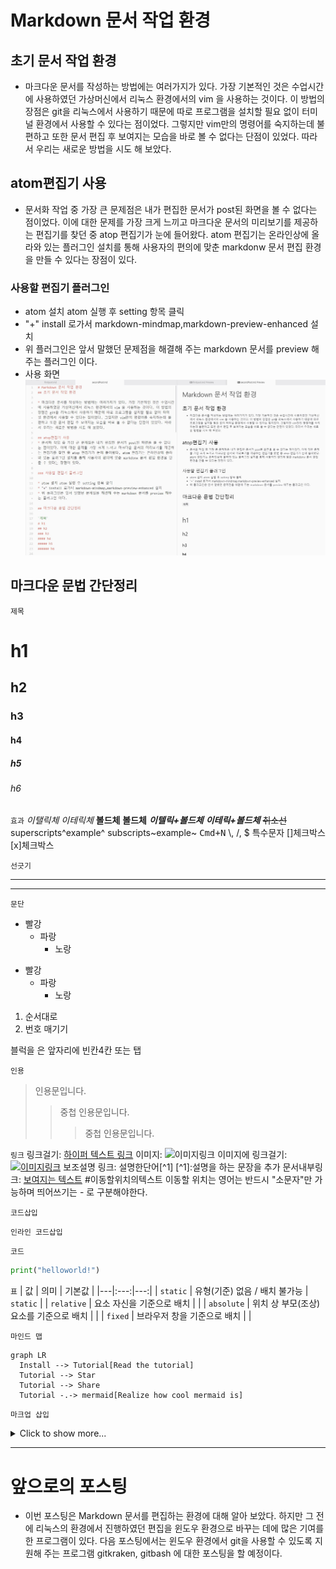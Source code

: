 # Markdown 문서 작업 환경
## 초기 문서 작업 환경

* 마크다운 문서를 작성하는 방법에는 여러가지가 있다. 가장 기본적인 것은 수업시간에 사용하였던 가상머신에서 리눅스 환경에서의 vim 을 사용하는 것이다. 이 방법의 장점은 git을 리눅스에서 사용하기 때문에 따로 프로그램을 설치할 필요 없이 터미널 환경에서 사용할 수 있다는 점이었다. 그렇지만 vim만의 명령어를 숙지하는데 불편하고 또한 문서 편집 후 보여지는 모습을 바로 볼 수 없다는 단점이 있었다. 따라서 우리는 새로운 방법을 시도 해 보았다.

## atom편집기 사용
* 문서화 작업 중 가장 큰 문제점은 내가 편집한 문서가 post된 화면을 볼 수 없다는 점이었다. 이에 대한 문제를 가장 크게 느끼고 마크다운 문서의 미리보기를 제공하는 편집기를 찾던 중 atop 편집기가 눈에 들어왔다. atom 편집기는 온라인상에 올라와 있는 플러그인 설치를 통해 사용자의 편의에 맞춘 markdonw 문서 편집 환경을 만들 수 있다는 장점이 있다.

### 사용할 편집기 플러그인

* atom 설치 atom 실행 후 setting 항목 클릭
* "+" install 로가서 markdown-mindmap,markdown-preview-enhanced 설치
* 위 플러그인은 앞서 말했던 문제점을 해결해 주는 markdown 문서를 preview 해주는 플러그인 이다.
* 사용 화면
![atom캡쳐화면](/assets/atom캡쳐화면.JPG)

## 마크다운 문법 간단정리

`제목`
# h1
## h2
### h3
#### h4
##### h5
###### h6


`효과`
*이탤릭체* _이테릭체_
**볼드체** __볼드체__
***이텔릭+볼드체*** ___이테릭+볼드체___
~~취소선~~
superscripts^example^
subscripts~example~
<kbd>Cmd+N</kbd>
\\, \/, \$ 특수문자
[]체크박스
[x]체크박스

`선긋기`
***
---


`문단`
* 빨강
  * 파랑
    * 노랑

- 빨강
  - 파랑
    - 노랑

1. 순서대로
2. 번호 매기기

  블럭을 은 앞자리에 빈칸4칸 또는 탭

`인용`
> 인용문입니다.
>> 중첩 인용문입니다.
>>> 중첩 인용문입니다.

`링크`
링크걸기: [하이퍼 텍스트 링크](http://site)
이미지: ![이미지링크](이미지이름.확장자)
이미지에 링크걸기: [![이미지링크](이미지이름.확장자)](http://site)
보조설명 링크: 설명한단어[^1] [^1]:설명을 하는 문장을 추가
문서내부링크: [보여지는 텍스트](#이동할위치의텍스트)
  #이동할위치의텍스트
  이동할 위치는 영어는 반드시 "소문자"만 가능하며 띄어쓰기는 - 로 구분해야한다.

`코드삽입`

`인라인 코드삽입`

```문법이름
코드
```

```python
print("helloworld!")
```
`표`
| 값 | 의미 | 기본값 |
|---|:---:|---:|
| `static` | 유형(기준) 없음 / 배치 불가능 | `static` |
| `relative` | 요소 자신을 기준으로 배치 |  |
| `absolute` | 위치 상 부모(조상)요소를 기준으로 배치 |  |
| `fixed` | 브라우저 창을 기준으로 배치 |  |

`마인드 맵`
```mermaid
graph LR
  Install --> Tutorial[Read the tutorial]
  Tutorial --> Star
  Tutorial --> Share
  Tutorial -.-> mermaid[Realize how cool mermaid is]
```

`마크업 삽입`
<details>
  <summary>Click to show more...</summary>
  <markdown>
- Embedded
  - _Markdown_
  </markdown>
</details>

---
# 앞으로의 포스팅
* 이번 포스팅은 Markdown 문서를 편집하는 환경에 대해 알아 보았다. 하지만 그 전에 리눅스의 환경에서 진행하였던 편집을 윈도우 환경으로 바꾸는 데에 많은 기여를 한 프로그램이 있다. 다음 포스팅에서는 윈도우 환경에서 git을 사용할 수 있도록 지원해 주는 프로그램 gitkraken, gitbash 에 대한 포스팅을 할 예정이다.
